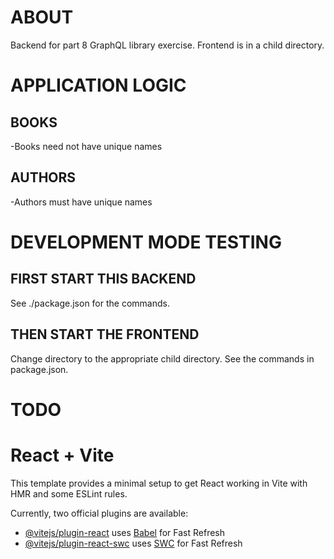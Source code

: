 # ABOUT
Backend for part 8 GraphQL library exercise. Frontend is in a child directory.

# APPLICATION LOGIC

## BOOKS
-Books need not have unique names
## AUTHORS
-Authors must have unique names


# DEVELOPMENT MODE TESTING

## FIRST START THIS BACKEND

See ./package.json for the commands.

## THEN START THE FRONTEND

Change directory to the appropriate child directory. See the commands in package.json.


# TODO


# React + Vite

This template provides a minimal setup to get React working in Vite with HMR and some ESLint rules.

Currently, two official plugins are available:

- [@vitejs/plugin-react](https://github.com/vitejs/vite-plugin-react/blob/main/packages/plugin-react/README.md) uses [Babel](https://babeljs.io/) for Fast Refresh
- [@vitejs/plugin-react-swc](https://github.com/vitejs/vite-plugin-react-swc) uses [SWC](https://swc.rs/) for Fast Refresh
